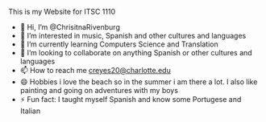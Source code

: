 This is my Website for ITSC 1110 
- 👋 Hi, I’m @ChrisitnaRivenburg
- 👀 I’m interested in music, Spanish and other cultures and languages
- 🌱 I’m currently learning Computers Science and Translation
- 💞️ I’m looking to collaborate on anything Spanish or other cultures and languages
- 📫 How to reach me creyes20@charlotte.edu
- 😄 Hobbies i love the beach so in the summer i am there a lot. I also like painting and going on adventures with my boys
- ⚡ Fun fact: I taught myself Spanish and know some Portugese and Italian

<!---
ChrisitnaRivenburg/ChrisitnaRivenburg is a ✨ special ✨ repository because its `README.md` (this file) appears on your GitHub profile.
You can click the Preview link to take a look at your changes.
--->
